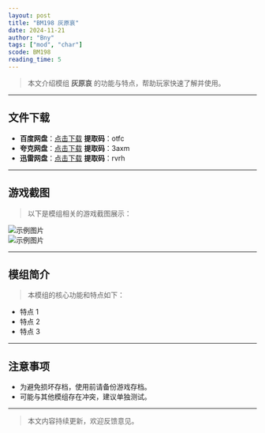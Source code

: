 ```yaml
---
layout: post
title: "BM198 灰原哀"
date: 2024-11-21
author: "Bny"
tags: ["mod", "char"]
scode: BM198
reading_time: 5
---
```


> 本文介绍模组 **灰原哀** 的功能与特点，帮助玩家快速了解并使用。

---





## 文件下载
- **百度网盘**：[点击下载](https://pan.baidu.com/s/1533GtHRils8gFfShPH8noQ?pwd=otfc)  **提取码**：otfc  
- **夸克网盘**：[点击下载](https://pan.quark.cn/s/efbd58536b8f?pwd=3axm)  **提取码**：3axm  
- **迅雷网盘**：[点击下载](https://pan.xunlei.com/s/VOCCbim_fquWt959dnd8zitFA1?pwd=rvrh)  **提取码**：rvrh  

---

## 游戏截图
> 以下是模组相关的游戏截图展示：

![示例图片](https://example.com/screenshot1.jpg)  
![示例图片](https://example.com/screenshot2.jpg)

---

## 模组简介
> 本模组的核心功能和特点如下：
- 特点 1
- 特点 2
- 特点 3

---

## 注意事项
- 为避免损坏存档，使用前请备份游戏存档。
- 可能与其他模组存在冲突，建议单独测试。

---

> 本文内容持续更新，欢迎反馈意见。
